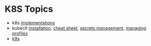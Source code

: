 # K8S Topics

* k8s [implementations](k8s-implementations.html)
* kubectl [installation](./kubectl-install.md), [cheat sheet](kubectl.html),
[secrets management](./kubectl-secrets.md),
[managing profiles](./kubectl-manage-profile.html)
* [k9s](k9s.html)
